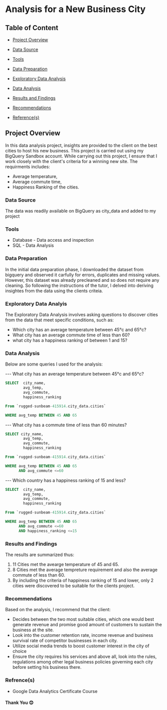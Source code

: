 
# Analysis for a New Business City

## Table of Content
  - [Project Overview](#project-overview)
    
  - [Data Source](#data-source)
    
  - [Tools](#tools)
    
  - [Data Preparation](data-preparation)
    
  - [Exploratory Data Analysis](exploratory-data-analysis)
    
  - [Data Analysis](data-analysis)
    
  - [Results and Findings](results-and-findings)
    
  - [Recommendations](recommendations)
    
  - [Reference(s)](reference(s))

## Project Overview
In this data analysis project, insights are provided to the client on the best cities to host his new business. This project is carried out using my BigQuery Sandbox account. While carrying out this project, I ensure that I work closely with the client's criteria for a winning new site. The requirments includes:
- Average temperature,
- Average commute time,
- Happiness Ranking of the cities.

### Data Source
The data was readily available on BigQuery as city_data and added to my project 

### Tools
- Database - Data access and inspection
- SQL - Data Analysis

### Data Preparation
In the initial data preparation phase, I downloaded the dataset from bigquery and observed it carfully for errors, duplicates and missing values. However, this dataset was already precleaned and so does not require any cleaning. So following the instructions of the tutor, I delved into deriving insightes from the data using the clients criteia.

### Exploratory Data Analyis
The Exploratory Data Analysis involves asking questions to discover cities from the data that meet specific conditions, such as:

- Which city has an average temperature between 45°c and 65°c?
- What city has an average commute time of less than 60?
- what city has a happiness ranking of between 1 and 15?

### Data Analysis
Below are some queries I used for the analysis:

--- What city has an average temperature between 45°c and 65°c?

```SQL
SELECT  city_name,
        avg_temp,
        avg_commute,
        happiness_ranking

From `rugged-sunbeam-415914.city_data.cities`

WHERE avg_temp BETWEEN 45 AND 65
```

--- What city has a commute time of less than 60 minutes?

```SQL
SELECT city_name,
        avg_temp,
        avg_commute,
        happiness_ranking

From `rugged-sunbeam-415914.city_data.cities`

WHERE avg_temp BETWEEN 45 AND 65
      AND avg_commute <=60
```

--- Which country has a happiness ranking of 15 and less?

```SQL
SELECT  city_name,
        avg_temp,
        avg_commute,
        happiness_ranking

From `rugged-sunbeam-415914.city_data.cities`

WHERE avg_temp BETWEEN 45 AND 65
      AND avg_commute <=60
      AND happiness_ranking <=15
```

### Results and Findings
The results are summarized thus:
1. 11 Cities met the avearge temperature of 45 and 65.
2. 8 Cities met the average tempreture requirement and also the average commute of less than 60.
3. By including the criteria of happiness ranking of 15 and lower, only 2 cities were discovered to be suitable for the clients project.

### Recommendations
Based on the analysis, I recommend that the client:
  - Decides between the two most suitable cities, which one would best generate revenue and promise good amount of  customers to sustain the business at the site.
  - Look into the customer retention rate, income revenue and business survival rate of competitor businesses in each city.
  - Utilize social media trends to boost customer interest in the city of choice
  - Ensure the city requires his services and above all, look into the rules, regulations among other legal business policies governing each city before setting his business there.

### Refrence(s)
- Google Data Analytics Certificate Course

#### Thank You 😊
